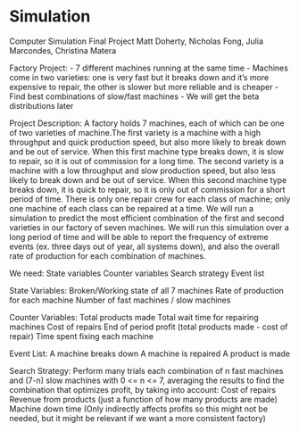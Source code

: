 # Simulation
Computer Simulation Final Project
Matt Doherty, Nicholas Fong, Julia Marcondes, Christina Matera

Factory Project:
     - 7 different machines running at the same time
     - Machines come in two varieties: one is very fast but it breaks down and it’s more expensive to repair, the other is slower but more reliable and is cheaper 
     - Find best combinations of slow/fast machines
     - We will get the beta distributions later


Project Description:
    A factory holds 7 machines, each of which can be one of two varieties of machine.The first variety is a machine with a high throughput and quick production speed, but also more likely to break down and be out of service. When this first machine type breaks down, it is slow to repair, so it is out of commission for a long time. The second variety is a machine with a low throughput and slow production speed, but also less likely to break down and be out of service. When this second machine type breaks down, it is quick to repair, so it is only out of commission for a short period of time.
    There is only one repair crew for each class of machine; only one machine of each class can be repaired at a time.
    We will run a simulation to predict the most efficient combination of the first and second varieties in our factory of seven machines. We will run this simulation over a long period of time and will be able to report the frequency of extreme events (ex. three days out of year, all systems down), and also the overall rate of production for each combination of machines.


We need:
    State variables
    Counter variables
    Search strategy 
    Event list

State Variables:
    Broken/Working state of all 7 machines
    Rate of production for each machine
    Number of fast machines / slow machines


Counter Variables:
    Total products made
    Total wait time for repairing machines
    Cost of repairs
    End of period profit (total products made - cost of repair)
    Time spent fixing each machine


Event List:
    A machine breaks down
    A machine is repaired
    A product is made


Search Strategy:
    Perform many trials each combination of n fast machines and (7-n) slow machines with  0 <= n <= 7, averaging the results to find the combination that optimizes profit, by taking into account:
            Cost of repairs
            Revenue from products (just a function of how many products are made)
            Machine down time (Only indirectly affects profits so this might not be needed, but it might be relevant if we want a more consistent factory)
